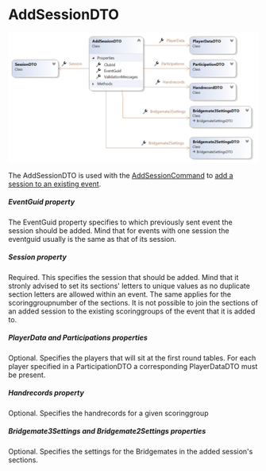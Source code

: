 # AddSessionDTO

![Image](<lib/AddSessionDTO 2.png>)

The AddSessionDTO is used with the [AddSessionCommand](<Overviewofcommunication.md#OverviewOfCommands>) to [add a session to an existing event](<Addasession.md>).

##### EventGuid property

The EventGuid property specifies to which previously sent event the session should be added. Mind that for events with one session the eventguid usually is the same as that of its session.

##### Session property

Required. This specifies the session that should be added. Mind that it stronly advised to set its sections' letters to unique values as no duplicate section letters are allowed within an event. The same applies for the scoringgroupnumber of the sections. It is not possible to join the sections of an added session to the existing scoringgroups of the event that it is added to.

##### PlayerData and Participations properties

Optional. Specifies the players that will sit at the first round tables. For each player specified in a ParticipationDTO a corresponding PlayerDataDTO must be present.

##### Handrecords property

Optional. Specifies the handrecords for a given scoringgroup

##### Bridgemate3Settings and Bridgemate2Settings properties

Optional. Specifies the settings for the Bridgemates in the added session's sections.

